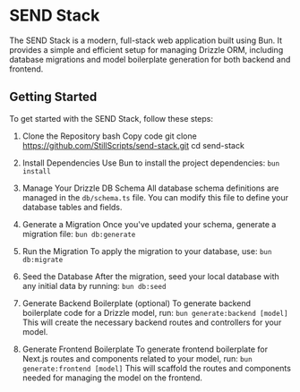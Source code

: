 # SEND Stack

The SEND Stack is a modern, full-stack web application built using Bun. It provides a simple and efficient setup for managing Drizzle ORM, including database migrations and model boilerplate generation for both backend and frontend.

## Getting Started

To get started with the SEND Stack, follow these steps:

1. Clone the Repository
   bash
   Copy code
   git clone https://github.com/StillScripts/send-stack.git
   cd send-stack
2. Install Dependencies
   Use Bun to install the project dependencies:
   `bun install`

3. Manage Your Drizzle DB Schema
   All database schema definitions are managed in the `db/schema.ts` file. You can modify this file to define your database tables and fields.

4. Generate a Migration
   Once you've updated your schema, generate a migration file:
   `bun db:generate`

5. Run the Migration
   To apply the migration to your database, use:
   `bun db:migrate`

6. Seed the Database
   After the migration, seed your local database with any initial data by running:
   `bun db:seed`

7. Generate Backend Boilerplate (optional)
   To generate backend boilerplate code for a Drizzle model, run:
   `bun generate:backend [model]`
   This will create the necessary backend routes and controllers for your model.

8. Generate Frontend Boilerplate
   To generate frontend boilerplate for Next.js routes and components related to your model, run:
   `bun generate:frontend [model]`
   This will scaffold the routes and components needed for managing the model on the frontend.
